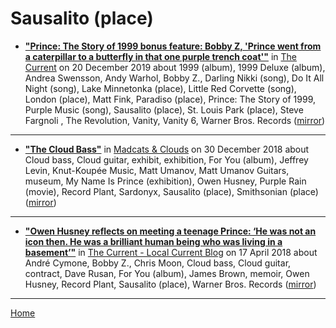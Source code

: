 # Sausalito (place)

 - [**"Prince: The Story of 1999 bonus feature: Bobby Z, 'Prince went from a caterpillar to a butterfly in that one purple trench coat'"**](https://www.thecurrent.org/feature/2019/12/20/prince-drummer-bobby-z-the-revolution-interview) in [The Current](https://www.thecurrent.org/) on 20 December 2019 about 1999 (album), 1999 Deluxe (album), Andrea Swensson, Andy Warhol, Bobby Z., Darling Nikki (song), Do It All Night (song), Lake Minnetonka (place), Little Red Corvette (song), London (place), Matt Fink, Paradiso (place), Prince: The Story of 1999, Purple Music (song), Sausalito (place), St. Louis Park (place), Steve Fargnoli , The Revolution, Vanity, Vanity 6, Warner Bros. Records ([mirror](https://web.archive.org/web/*/https://www.thecurrent.org/feature/2019/12/20/prince-drummer-bobby-z-the-revolution-interview))

----

 - [**"The Cloud Bass"**](https://madcatsandclouds.com/2018/12/30/the-cloud-bass/) in [Madcats & Clouds](https://madcatsandclouds.com/) on 30 December 2018 about Cloud bass, Cloud guitar, exhibit, exhibition, For You (album), Jeffrey Levin, Knut-Koupée Music, Matt Umanov, Matt Umanov Guitars, museum, My Name Is Prince (exhibition), Owen Husney, Purple Rain (movie), Record Plant, Sardonyx, Sausalito (place), Smithsonian (place) ([mirror](https://web.archive.org/web/*/https://madcatsandclouds.com/2018/12/30/the-cloud-bass/))

----

 - [**"Owen Husney reflects on meeting a teenage Prince: ‘He was not an icon then. He was a brilliant human being who was living in a basement’"**](https://blog.thecurrent.org/2018/04/owen-husney-reflects-on-meeting-a-teenage-prince-he-was-not-an-icon-then-he-was-a-brilliant-human-being-who-was-living-in-a-basement/) in [The Current - Local Current Blog](https://blog.thecurrent.org/) on 17 April 2018 about André Cymone, Bobby Z., Chris Moon, Cloud bass, Cloud guitar, contract, Dave Rusan, For You (album), James Brown, memoir, Owen Husney, Record Plant, Sausalito (place), Warner Bros. Records ([mirror](https://web.archive.org/web/*/https://blog.thecurrent.org/2018/04/owen-husney-reflects-on-meeting-a-teenage-prince-he-was-not-an-icon-then-he-was-a-brilliant-human-being-who-was-living-in-a-basement/))

----

[Home](../)
